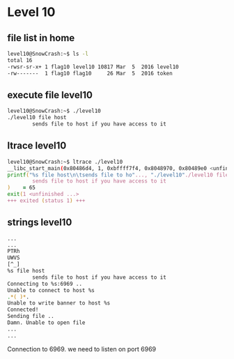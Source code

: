 # Level 10

## file list in home
```zsh
level10@SnowCrash:~$ ls -l
total 16
-rwsr-sr-x+ 1 flag10 level10 10817 Mar  5  2016 level10
-rw-------  1 flag10 flag10     26 Mar  5  2016 token
```

## execute file level10
```zsh
level10@SnowCrash:~$ ./level10 
./level10 file host
        sends file to host if you have access to it
```
## ltrace level10
```zsh
level10@SnowCrash:~$ ltrace ./level10 
__libc_start_main(0x80486d4, 1, 0xbffff7f4, 0x8048970, 0x80489e0 <unfinished ...>
printf("%s file host\n\tsends file to ho"..., "./level10"./level10 file host
        sends file to host if you have access to it
)    = 65
exit(1 <unfinished ...>
+++ exited (status 1) +++
```

## strings level10
```zsh
...
...
PTRh
UWVS
[^_]
%s file host
        sends file to host if you have access to it
Connecting to %s:6969 .. 
Unable to connect to host %s
.*( )*.
Unable to write banner to host %s
Connected!
Sending file .. 
Damn. Unable to open file
...
...
```
Connection to 6969. we need to listen on port 6969